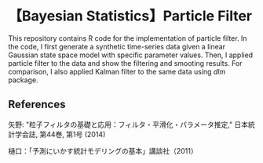# 【Bayesian Statistics】Particle Filter

This repository contains R code for the implementation of particle filter.
In the code, 
I first generate a synthetic time-series data given a linear Gaussian state space model with specific parameter values. 
Then, I applied particle filter to the data and show the filtering and smooting results. 
For comparison, I also applied Kalman filter to the same data using *dlm* package.

## References

矢野: "粒子フィルタの基礎と応用：フィルタ・平滑化・パラメータ推定," 日本統計学会誌, 第44巻, 第1号 (2014)

樋口：「予測にいかす統計モデリングの基本」講談社（2011）
